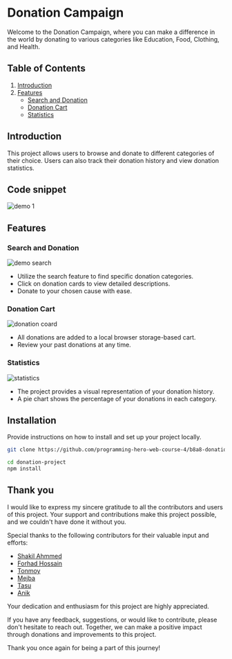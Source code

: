 # Donation Campaign

Welcome to the Donation Campaign, where you can make a difference in the world by donating to various categories like Education, Food, Clothing, and Health.

## Table of Contents

1. [Introduction](#introduction)
2. [Features](#features)
   - [Search and Donation](#search-and-donation)
   - [Donation Cart](#donation-cart)
   - [Statistics](#statistics)

## Introduction

This project allows users to browse and donate to different categories of their choice. Users can also track their donation history and view donation statistics.

## Code snippet

![demo 1](https://i.ibb.co/dcZQJrf/screely-1695670015690.png)

## Features

### Search and Donation
![demo search](https://i.ibb.co/vJrf34g/screely-1695683662735.png)

- Utilize the search feature to find specific donation categories.
- Click on donation cards to view detailed descriptions.
- Donate to your chosen cause with ease.

### Donation Cart

![donation coard](https://i.ibb.co/Wgw2dJS/screely-1695683715010.png)
- All donations are added to a local browser storage-based cart.
- Review your past donations at any time.

### Statistics

![statistics](https://i.ibb.co/BKGwLKk/screely-1695684154704.png)

- The project provides a visual representation of your donation history.
- A pie chart shows the percentage of your donations in each category.

## Installation

Provide instructions on how to install and set up your project locally.

```bash
git clone https://github.com/programming-hero-web-course-4/b8a8-donation-campaign-Shakil-Ahmmed8882.git

cd donation-project
npm install

```

## Thank you

I would like to express my sincere gratitude to all the contributors and users of this project. Your support and contributions make this project possible, and we couldn't have done it without you.

Special thanks to the following contributors for their valuable input and efforts:

- [Shakil Ahmmed](#shaki-ahmmed)
- [Forhad Hossain](#Forhad)
- [Tonmoy](#Tonmoy)
- [Mejba](#Mejba)
- [Tasu](#Tasu)
- [Anik](#Anik)

Your dedication and enthusiasm for this project are highly appreciated.

If you have any feedback, suggestions, or would like to contribute, please don't hesitate to reach out. Together, we can make a positive impact through donations and improvements to this project.

Thank you once again for being a part of this journey!


